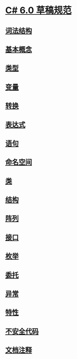 # [C# 6.0 草稿规范](index.md)
## [词法结构](../../../../_csharplang/spec/lexical-structure.md)
## [基本概念](../../../../_csharplang/spec/basic-concepts.md)
## [类型](../../../../_csharplang/spec/types.md)
## [变量](../../../../_csharplang/spec/variables.md)
## [转换](../../../../_csharplang/spec/conversions.md)
## [表达式](../../../../_csharplang/spec/expressions.md)
## [语句](../../../../_csharplang/spec/statements.md)
## [命名空间](../../../../_csharplang/spec/namespaces.md)
## [类](../../../../_csharplang/spec/classes.md)
## [结构](../../../../_csharplang/spec/structs.md)
## [阵列](../../../../_csharplang/spec/arrays.md)
## [接口](../../../../_csharplang/spec/interfaces.md)
## [枚举](../../../../_csharplang/spec/enums.md)
## [委托](../../../../_csharplang/spec/delegates.md)
## [异常](../../../../_csharplang/spec/exceptions.md)
## [特性](../../../../_csharplang/spec/attributes.md)
## [不安全代码](../../../../_csharplang/spec/unsafe-code.md)
## [文档注释](../../../../_csharplang/spec/documentation-comments.md)
